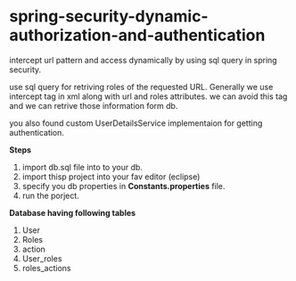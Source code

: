 # spring-security-dynamic-authorization-and-authentication
intercept url pattern and access dynamically by using sql query in spring security.

use sql query for retriving roles of the requested URL. Generally we use intercept tag in xml along with url and roles attributes. we can avoid this tag and we can retrive those information form db.

you also found custom UserDetailsService implementaion for getting authentication.

<b>Steps</b>

1) import db.sql file into to your db.
2) import thisp project into your fav editor (eclipse)
3) specify you db properties in <b>Constants.properties</b> file.
4) run the porject.

<b> Database having following tables</b>

1) User 
2) Roles
3) action
4) User_roles
5) roles_actions

